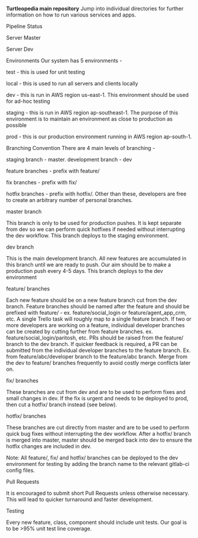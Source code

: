 **Turtleopedia main repository**
Jump into individual directories for further information on how to run various services and apps.

Pipeline Status

Server Master



Server Dev



Environments
Our system has 5 environments -


test - this is used for unit testing

local - this is used to run all servers and clients locally

dev - this is run in AWS region us-east-1. This environment should be used for ad-hoc testing

staging - this is run in AWS region ap-southeast-1. The purpose of this environment is to maintain an environment as close to production as possible

prod - this is our production environment running in AWS region ap-south-1.


Branching Convention
There are 4 main levels of branching -

staging branch - master.
development branch - dev

feature branches - prefix with feature/

fix branches - prefix with fix/

hotfix branches - prefix with hotfix/.
Other than these, developers are free to create an arbitrary number of personal branches.


master branch

This branch is only to be used for production pushes. It is kept separate from dev so we can perform quick hotfixes if needed without interrupting the dev workflow.
This branch deploys to the staging environment.


dev branch

This is the main development branch. All new features are accumulated in this branch until we are ready to push. Our aim should be to make a production push every 4-5 days.
This branch deploys to the dev environment


feature/ branches

Each new feature should be on a new feature branch cut from the dev branch.
Feature branches should be named after the feature and should be prefixed with feature/ - ex. feature/social_login or feature/agent_app_crm, etc.
A single Trello task will roughly map to a single feature branch.
If two or more developers are working on a feature, individual developer branches can be created by cutting further from feature branches. ex. feature/social_login/paritosh, etc.
PRs should be raised from the feature/ branch to the dev branch. If quicker feedback is required, a PR can be submitted from the individual developer branches to the feature branch. Ex. from feature/abc/developer branch to the feature/abc branch.
Merge from the dev to feature/ branches frequently to avoid costly merge conflicts later on.


fix/ branches

These branches are cut from dev and are to be used to perform fixes and small changes in dev. If the fix is urgent and needs to be deployed to prod, then cut a hotfix/ branch instead (see below).


hotfix/ branches

These branches are cut directly from master and are to be used to perform quick bug fixes without interrupting the dev workflow.
After a hotfix/ branch is merged into master, master should be merged back into dev to ensure the hotfix changes are included in dev.

Note: All feature/, fix/ and hotfix/ branches can be deployed to the dev environment for testing by adding the branch name to the relevant gitlab-ci config files.

Pull Requests

It is encouraged to submit short Pull Requests unless otherwise necessary. This will lead to quicker turnaround and faster development.


Testing

Every new feature, class, component should include unit tests.
Our goal is to be >95% unit test line coverage.